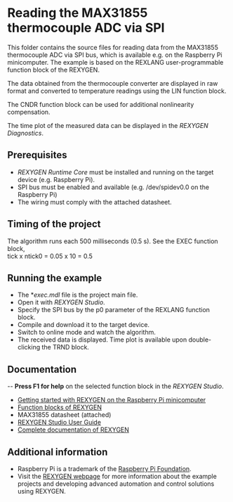 Reading the MAX31855 thermocouple ADC via SPI 
=============================================

This folder contains the source files for reading data from the MAX31855
thermocouple ADC via SPI bus, which is available e.g. on the Raspberry Pi 
minicomputer. The example is based on the REXLANG user-programmable function 
block of the REXYGEN. 

The data obtained from the thermocouple converter are displayed in raw format 
and converted to temperature readings using the LIN function block.

The CNDR function block can be used for additional nonlinearity compensation.

The time plot of the measured data can be displayed in the *REXYGEN Diagnostics*.

## Prerequisites ##
- *REXYGEN Runtime Core* must be installed and running on the target device (e.g. Raspberry Pi).
- SPI bus must be enabled and available (e.g. /dev/spidev0.0 on the Raspberry Pi)
- The wiring must comply with the attached datasheet. 

## Timing of the project ##

The algorithm runs each 500 milliseconds (0.5 s). See the EXEC function block,  
tick x ntick0 = 0.05 x 10 = 0.5 

## Running the example ##
- The **exec.mdl* file is the project main file.
- Open it with *REXYGEN Studio*.
- Specify the SPI bus by the p0 parameter of the REXLANG function block.
- Compile and download it to the target device.
- Switch to online mode and watch the algorithm.
- The received data is displayed. Time plot is available upon double-clicking the TRND block.  

## Documentation ##

-- **Press F1 for help** on the selected function block in the *REXYGEN Studio*.
- [Getting started with REXYGEN on the Raspberry Pi minicomputer](https://www.rexygen.com/doc/PDF/ENGLISH/RexygenGettingStarted_RasPi_ENG.pdf)
- [Function blocks of REXYGEN](https://www.rexygen.com/doc/PDF/ENGLISH/BRef_ENG.pdf)
- MAX31855 datasheet (attached)
- [REXYGEN Studio User Guide](https://www.rexygen.com/doc/PDF/ENGLISH/RexygenStudio_ENG.pdf)
- [Complete documentation of REXYGEN](http://www.rexygen.com/documentation-and-support)

## Additional information ##

- Raspberry Pi is a trademark of the [Raspberry Pi Foundation](http://www.raspberrypi.org).
- Visit the [REXYGEN webpage](http://www.rexygen.com) 
for more information about the example projects and developing advanced 
automation and control solutions using REXYGEN.











